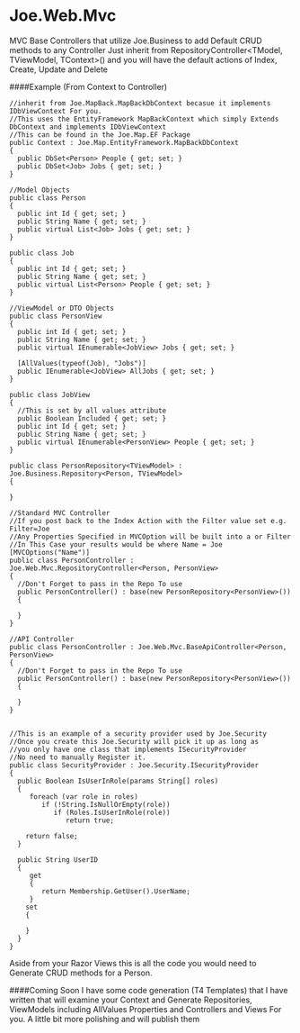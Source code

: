 Joe.Web.Mvc
===========

MVC Base Controllers that utilize Joe.Business to add Default CRUD methods to any Controller
Just inherit from RepositoryController<TModel, TViewModel, TContext>() and you will have the default actions of Index,
Create, Update and Delete

####Example (From Context to Controller)

```
//inherit from Joe.MapBack.MapBackDbContext becasue it implements IDbViewContext For you.
//This uses the EntityFramework MapBackContext which simply Extends DbContext and implements IDbViewContext
//This can be found in the Joe.Map.EF Package
public Context : Joe.Map.EntityFramework.MapBackDbContext
{
  public DbSet<Person> People { get; set; }
  public DbSet<Job> Jobs { get; set; }
}

//Model Objects
public class Person 
{
  public int Id { get; set; }
  public String Name { get; set; }
  public virtual List<Job> Jobs { get; set; }
}

public class Job
{
  public int Id { get; set; }
  public String Name { get; set; }
  public virtual List<Person> People { get; set; }
}

//ViewModel or DTO Objects
public class PersonView
{
  public int Id { get; set; }
  public String Name { get; set; }
  public virtual IEnumerable<JobView> Jobs { get; set; }
  
  [AllValues(typeof(Job), "Jobs")]
  public IEnumerable<JobView> AllJobs { get; set; }
}

public class JobView
{
  //This is set by all values attribute
  public Boolean Included { get; set; }
  public int Id { get; set; }
  public String Name { get; set; }
  public virtual IEnumerable<PersonView> People { get; set; }
}

public class PersonRepository<TViewModel> : Joe.Business.Repository<Person, TViewModel>
{

}

//Standard MVC Controller
//If you post back to the Index Action with the Filter value set e.g. Filter=Joe
//Any Properties Specified in MVCOption will be built into a or Filter
//In This Case your results would be where Name = Joe
[MVCOptions("Name")]
public class PersonController : Joe.Web.Mvc.RepositoryController<Person, PersonView>
{
  //Don't Forget to pass in the Repo To use
  public PersonController() : base(new PersonRepository<PersonView>())
  {
  
  }
}

//API Controller
public class PersonController : Joe.Web.Mvc.BaseApiController<Person, PersonView>
{
  //Don't Forget to pass in the Repo To use
  public PersonController() : base(new PersonRepository<PersonView>())
  {
  
  }
}


//This is an example of a security provider used by Joe.Security
//Once you create this Joe.Security will pick it up as long as 
//you only have one class that implements ISecurityProvider
//No need to manually Register it.
public class SecurityProvider : Joe.Security.ISecurityProvider
{
  public Boolean IsUserInRole(params String[] roles)
  {
     foreach (var role in roles)
        if (!String.IsNullOrEmpty(role))
           if (Roles.IsUserInRole(role))
              return true;

    return false;
  }

  public String UserID
  {
     get
     {
        return Membership.GetUser().UserName;
     }
    set
    {

    }
  }
}

```

Aside from your Razor Views this is all the code you would need to Generate CRUD methods for a Person.

####Coming Soon
I have some code generation (T4 Templates) that I have written that will examine your Context and Generate Repositories, ViewModels including AllValues Properties and Controllers and Views For you.
A little bit more polishing and will publish them
